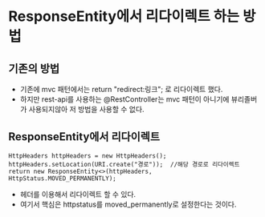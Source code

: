 # ResponseEntity에서 리다이렉트 하는 방법

## 기존의 방법
* 기존에 mvc 패턴에서는 return "redirect:링크"; 로 리다이렉트 했다.
* 하지만 rest-api를 사용하는 @RestController는 mvc 패턴이 아니기에 뷰리졸버가 사용되지않아 저 방법을 사용할 수 없다.

## ResponseEntity에서 리다이렉트
```
HttpHeaders httpHeaders = new HttpHeaders();
httpHeaders.setLocation(URI.create("경로"));  //해당 경로로 리다이렉트
return new ResponseEntity<>(httpHeaders, HttpStatus.MOVED_PERMANENTLY);
```
* 헤더를 이용해서 리다이렉트 할 수 있다.
* 여기서 핵심은 httpstatus를 moved_permanently로 설정한다는 것이다.
